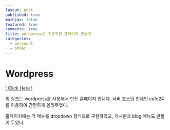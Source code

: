 ```yaml
---
layout: post
published: true
mathjax: false
featured: true
comments: true
title: wordpress로 기본적인 홈페이지 만들기
categories:
  - personal
  - other
---
```

# Wordpress




[! Click Here !](http://zimkjh.cafe24.com/)

위 링크는 wordpress를 사용해서 만든 홈페이지 입니다. 서버 호스팅 업체인 cafe24를 이용하여 간편하게 올려두었다.

홈페이지에는 각 메뉴를 dropdown 형식으로 구현하였고, 게시판과 blog 메뉴도 만들어 두었다.
